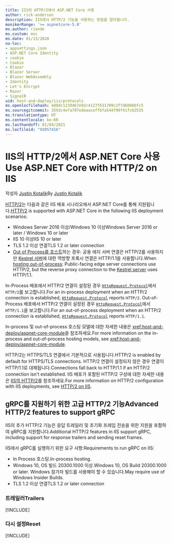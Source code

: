 ```yaml
---
title: IIS의 HTTP/2에서 ASP.NET Core 사용
author: rick-anderson
description: IIS에서 HTTP/2 기능을 사용하는 방법을 알아봅니다.
monikerRange: '>= aspnetcore-5.0'
ms.author: riande
ms.custom: mvc
ms.date: 01/13/2020
no-loc:
- appsettings.json
- ASP.NET Core Identity
- cookie
- Cookie
- Blazor
- Blazor Server
- Blazor WebAssembly
- Identity
- Let's Encrypt
- Razor
- SignalR
uid: host-and-deploy/iis/protocols
ms.openlocfilehash: 4d0dc1239467e92c4127f631709c2ffd6098bfc5
ms.sourcegitcommit: 3593c4efa707edeaaceffbfa544f99f41fc62535
ms.translationtype: HT
ms.contentlocale: ko-KR
ms.lasthandoff: 01/04/2021
ms.locfileid: "93057416"
---
```

# <a name="use-aspnet-core-with-http2-on-iis"></a><span data-ttu-id="d76d8-103">IIS의 HTTP/2에서 ASP.NET Core 사용</span><span class="sxs-lookup"><span data-stu-id="d76d8-103">Use ASP.NET Core with HTTP/2 on IIS</span></span>

<span data-ttu-id="d76d8-104">작성자 [Justin Kotalik](https://github.com/jkotalik)</span><span class="sxs-lookup"><span data-stu-id="d76d8-104">By [Justin Kotalik](https://github.com/jkotalik)</span></span>

<span data-ttu-id="d76d8-105">[HTTP/2](https://httpwg.org/specs/rfc7540.html)는 다음과 같은 IIS 배포 시나리오에서 ASP.NET Core를 통해 지원됩니다.</span><span class="sxs-lookup"><span data-stu-id="d76d8-105">[HTTP/2](https://httpwg.org/specs/rfc7540.html) is supported with ASP.NET Core in the following IIS deployment scenarios:</span></span>

* <span data-ttu-id="d76d8-106">Windows Server 2016 이상/Windows 10 이상</span><span class="sxs-lookup"><span data-stu-id="d76d8-106">Windows Server 2016 or later / Windows 10 or later</span></span>
* <span data-ttu-id="d76d8-107">IIS 10 이상</span><span class="sxs-lookup"><span data-stu-id="d76d8-107">IIS 10 or later</span></span>
* <span data-ttu-id="d76d8-108">TLS 1.2 이상 연결</span><span class="sxs-lookup"><span data-stu-id="d76d8-108">TLS 1.2 or later connection</span></span>
* <span data-ttu-id="d76d8-109">[Out of Process를 호스트](xref:host-and-deploy/iis/index#out-of-process-hosting-model)하는 경우: 공용 에지 서버 연결은 HTTP/2를 사용하지만 [Kestrel 서버](xref:fundamentals/servers/kestrel)에 대한 역방향 프록시 연결은 HTTP/1.1을 사용합니다.</span><span class="sxs-lookup"><span data-stu-id="d76d8-109">When [hosting out-of-process](xref:host-and-deploy/iis/index#out-of-process-hosting-model): Public-facing edge server connections use HTTP/2, but the reverse proxy connection to the [Kestrel server](xref:fundamentals/servers/kestrel) uses HTTP/1.1.</span></span>

<span data-ttu-id="d76d8-110">In-Process 배포에서 HTTP/2 연결이 설정된 경우 [`HttpRequest.Protocol`](xref:Microsoft.AspNetCore.Http.HttpRequest.Protocol*)에서 `HTTP/2`를 보고합니다.</span><span class="sxs-lookup"><span data-stu-id="d76d8-110">For an in-process deployment when an HTTP/2 connection is established, [`HttpRequest.Protocol`](xref:Microsoft.AspNetCore.Http.HttpRequest.Protocol*) reports `HTTP/2`.</span></span> <span data-ttu-id="d76d8-111">Out-of-Process 배포에서 HTTP/2 연결이 설정된 경우 [`HttpRequest.Protocol`](xref:Microsoft.AspNetCore.Http.HttpRequest.Protocol*)에서 `HTTP/1.1`을 보고합니다.</span><span class="sxs-lookup"><span data-stu-id="d76d8-111">For an out-of-process deployment when an HTTP/2 connection is established, [`HttpRequest.Protocol`](xref:Microsoft.AspNetCore.Http.HttpRequest.Protocol*) reports `HTTP/1.1`.</span></span>

<span data-ttu-id="d76d8-112">In-process 및 out-of-process 호스팅 모델에 대한 자세한 내용은 <xref:host-and-deploy/aspnet-core-module>을 참조하세요.</span><span class="sxs-lookup"><span data-stu-id="d76d8-112">For more information on the in-process and out-of-process hosting models, see <xref:host-and-deploy/aspnet-core-module>.</span></span>

<span data-ttu-id="d76d8-113">HTTP/2는 HTTPS/TLS 연결에서 기본적으로 사용됩니다.</span><span class="sxs-lookup"><span data-stu-id="d76d8-113">HTTP/2 is enabled by default for HTTPS/TLS connections.</span></span> <span data-ttu-id="d76d8-114">HTTP/2 연결이 설정되지 않은 경우 연결이 HTTP/1.1로 대체됩니다.</span><span class="sxs-lookup"><span data-stu-id="d76d8-114">Connections fall back to HTTP/1.1 if an HTTP/2 connection isn't established.</span></span> <span data-ttu-id="d76d8-115">IIS 배포가 포함된 HTTP/2 구성에 대한 자세한 내용은 [IIS의 HTTP/2](/iis/get-started/whats-new-in-iis-10/http2-on-iis)를 참조하세요.</span><span class="sxs-lookup"><span data-stu-id="d76d8-115">For more information on HTTP/2 configuration with IIS deployments, see [HTTP/2 on IIS](/iis/get-started/whats-new-in-iis-10/http2-on-iis).</span></span>

## <a name="advanced-http2-features-to-support-grpc"></a><span data-ttu-id="d76d8-116">gRPC를 지원하기 위한 고급 HTTP/2 기능</span><span class="sxs-lookup"><span data-stu-id="d76d8-116">Advanced HTTP/2 features to support gRPC</span></span>

<span data-ttu-id="d76d8-117">IIS의 추가 HTTP/2 기능은 응답 트레일러 및 초기화 프레임 전송을 위한 지원을 포함하여 gRPC를 지원합니다.</span><span class="sxs-lookup"><span data-stu-id="d76d8-117">Additional HTTP/2 features in IIS support gRPC, including support for response trailers and sending reset frames.</span></span>

<span data-ttu-id="d76d8-118">IIS에서 gRPC를 실행하기 위한 요구 사항:</span><span class="sxs-lookup"><span data-stu-id="d76d8-118">Requirements to run gRPC on IIS:</span></span>

* <span data-ttu-id="d76d8-119">In Process 호스팅.</span><span class="sxs-lookup"><span data-stu-id="d76d8-119">In-process hosting.</span></span>
* <span data-ttu-id="d76d8-120">Windows 10, OS 빌드 20300.1000 이상.</span><span class="sxs-lookup"><span data-stu-id="d76d8-120">Windows 10, OS Build 20300.1000 or later.</span></span> <span data-ttu-id="d76d8-121">Windows 참가자 빌드를 사용해야 할 수 있습니다.</span><span class="sxs-lookup"><span data-stu-id="d76d8-121">May require use of Windows Insider Builds.</span></span>
* <span data-ttu-id="d76d8-122">TLS 1.2 이상 연결</span><span class="sxs-lookup"><span data-stu-id="d76d8-122">TLS 1.2 or later connection</span></span>

### <a name="trailers"></a><span data-ttu-id="d76d8-123">트레일러</span><span class="sxs-lookup"><span data-stu-id="d76d8-123">Trailers</span></span>

[!INCLUDE[](~/includes/trailers.md)]

### <a name="reset"></a><span data-ttu-id="d76d8-124">다시 설정</span><span class="sxs-lookup"><span data-stu-id="d76d8-124">Reset</span></span>

[!INCLUDE[](~/includes/reset.md)]
